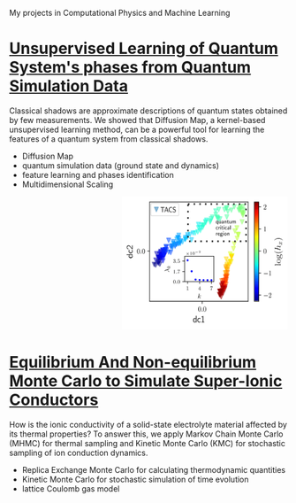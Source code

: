 My projects in Computational Physics and Machine Learning

# [Unsupervised Learning of Quantum System's phases from Quantum Simulation Data](https://github.com/mabrur-bing/Diffusion-Maps-Classical-Shadows)
Classical shadows are approximate descriptions of quantum states obtained by few measurements. We showed that Diffusion Map, a kernel-based unsupervised learning method, can be a powerful tool for learning the features of a quantum system from classical shadows.
  - Diffusion Map
  - quantum simulation data (ground state and dynamics)
  - feature learning and phases identification
  - Multidimensional Scaling
<div align="right">
  <img src="https://github.com/mabrur-bing/Mabrur_Portfolio/blob/main/images/dnmks2-1.png?raw=true" width="300" height="240">
</div>

# [Equilibrium And Non-equilibrium Monte Carlo to Simulate Super-Ionic Conductors](https://github.com/mabrur-bing/Li-ion-Hopping)
How is the ionic conductivity of a solid-state electrolyte material affected by its thermal properties? To answer this, we apply Markov Chain Monte Carlo (MHMC) for thermal sampling and Kinetic Monte Carlo (KMC) for stochastic sampling of ion conduction dynamics.
  - Replica Exchange Monte Carlo for calculating thermodynamic quantities
  - Kinetic Monte Carlo for stochastic simulation of time evolution
  - lattice Coulomb gas model
  
